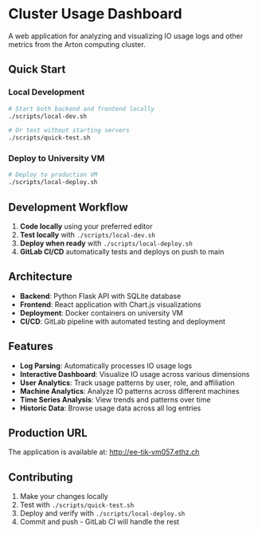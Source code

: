 # Cluster Usage Dashboard

A web application for analyzing and visualizing IO usage logs and other metrics from the Arton computing cluster.

## Quick Start

### Local Development

```bash
# Start both backend and frontend locally
./scripts/local-dev.sh

# Or test without starting servers
./scripts/quick-test.sh
```

### Deploy to University VM

```bash
# Deploy to production VM
./scripts/local-deploy.sh
```

## Development Workflow

1. **Code locally** using your preferred editor
2. **Test locally** with `./scripts/local-dev.sh`
3. **Deploy when ready** with `./scripts/local-deploy.sh`
4. **GitLab CI/CD** automatically tests and deploys on push to main

## Architecture

- **Backend**: Python Flask API with SQLite database
- **Frontend**: React application with Chart.js visualizations
- **Deployment**: Docker containers on university VM
- **CI/CD**: GitLab pipeline with automated testing and deployment

## Features

- **Log Parsing**: Automatically processes IO usage logs
- **Interactive Dashboard**: Visualize IO usage across various dimensions
- **User Analytics**: Track usage patterns by user, role, and affiliation
- **Machine Analytics**: Analyze IO patterns across different machines
- **Time Series Analysis**: View trends and patterns over time
- **Historic Data**: Browse usage data across all log entries

## Production URL

The application is available at: http://ee-tik-vm057.ethz.ch

## Contributing

1. Make your changes locally
2. Test with `./scripts/quick-test.sh`
3. Deploy and verify with `./scripts/local-deploy.sh`
4. Commit and push - GitLab CI will handle the rest
